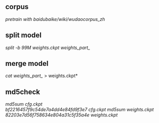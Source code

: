 ## corpus 
*pretrain with baidubaike/wiki/wudaocorpus_zh*
## split model  
*split -b 99M weights.ckpt weights_part_*
## merge model 
*cat weights_part_* > weights.ckpt*
## md5check  
*md5sum cfg.ckpt*    
*bf2216457f9c54de7a4dd4e84fd9f3e7  cfg.ckpt*
*md5sum weights.ckpt*
*82203e7d56f758634e804a31c5f35a4e  weights.ckpt*


